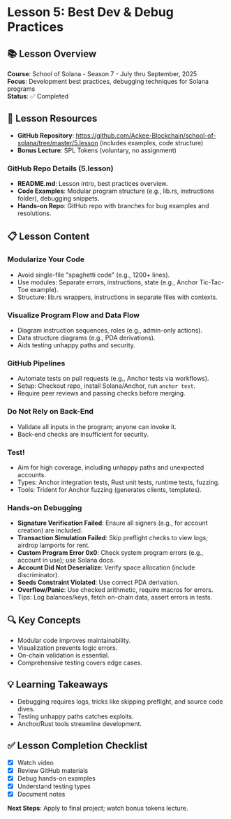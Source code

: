 # Lesson 5: Best Dev & Debug Practices

## 📚 Lesson Overview
**Course**: School of Solana - Season 7 - July thru September, 2025  
**Focus**: Development best practices, debugging techniques for Solana programs  
**Status**: ✅ Completed

## 🎯 Lesson Resources
- **GitHub Repository**: https://github.com/Ackee-Blockchain/school-of-solana/tree/master/5.lesson (includes examples, code structure)
- **Bonus Lecture**: SPL Tokens (voluntary, no assignment)

### **GitHub Repo Details (5.lesson)**
- **README.md**: Lesson intro, best practices overview.
- **Code Examples**: Modular program structure (e.g., lib.rs, instructions folder), debugging snippets.
- **Hands-on Repo**: GitHub repo with branches for bug examples and resolutions.

## 📋 Lesson Content

### **Modularize Your Code**
- Avoid single-file "spaghetti code" (e.g., 1200+ lines).
- Use modules: Separate errors, instructions, state (e.g., Anchor Tic-Tac-Toe example).
- Structure: lib.rs wrappers, instructions in separate files with contexts.

### **Visualize Program Flow and Data Flow**
- Diagram instruction sequences, roles (e.g., admin-only actions).
- Data structure diagrams (e.g., PDA derivations).
- Aids testing unhappy paths and security.

### **GitHub Pipelines**
- Automate tests on pull requests (e.g., Anchor tests via workflows).
- Setup: Checkout repo, install Solana/Anchor, run `anchor test`.
- Require peer reviews and passing checks before merging.

### **Do Not Rely on Back-End**
- Validate all inputs in the program; anyone can invoke it.
- Back-end checks are insufficient for security.

### **Test!**
- Aim for high coverage, including unhappy paths and unexpected accounts.
- Types: Anchor integration tests, Rust unit tests, runtime tests, fuzzing.
- Tools: Trident for Anchor fuzzing (generates clients, templates).

### **Hands-on Debugging**
- **Signature Verification Failed**: Ensure all signers (e.g., for account creation) are included.
- **Transaction Simulation Failed**: Skip preflight checks to view logs; airdrop lamports for rent.
- **Custom Program Error 0x0**: Check system program errors (e.g., account in use); use Solana docs.
- **Account Did Not Deserialize**: Verify space allocation (include discriminator).
- **Seeds Constraint Violated**: Use correct PDA derivation.
- **Overflow/Panic**: Use checked arithmetic, require macros for errors.
- Tips: Log balances/keys, fetch on-chain data, assert errors in tests.

## 🔍 Key Concepts
- Modular code improves maintainability.
- Visualization prevents logic errors.
- On-chain validation is essential.
- Comprehensive testing covers edge cases.

## 💡 Learning Takeaways
- Debugging requires logs, tricks like skipping preflight, and source code dives.
- Testing unhappy paths catches exploits.
- Anchor/Rust tools streamline development.

## ✅ Lesson Completion Checklist
- [x] Watch video
- [x] Review GitHub materials
- [x] Debug hands-on examples
- [x] Understand testing types
- [x] Document notes

**Next Steps**: Apply to final project; watch bonus tokens lecture.
